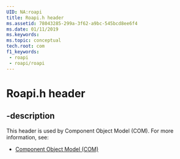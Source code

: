 ```yaml
---
UID: NA:roapi
title: Roapi.h header
ms.assetid: 78043285-299a-3f62-a9bc-545bcd8ee6f4
ms.date: 01/11/2019
ms.keywords: 
ms.topic: conceptual
tech.root: com
f1_keywords:
 - roapi
 - roapi/roapi
---
```


# Roapi.h header


## -description

This header is used by Component Object Model (COM). For more information, see:

- [Component Object Model (COM)](../_com/index.md)

